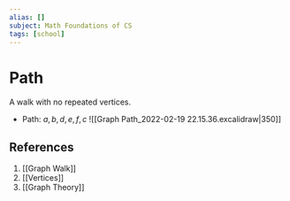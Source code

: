 ```yaml
---
alias: []
subject: Math Foundations of CS
tags: [school]
---
```

# Path


A walk with no repeated vertices.

- Path: $a, b, d, e, f, c$
![[Graph Path_2022-02-19 22.15.36.excalidraw|350]]

## References
1. [[Graph Walk]]
2. [[Vertices]]
3. [[Graph Theory]]